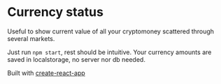 # Currency status

Useful to show current value of all your cryptomoney scattered through several markets.

Just run `npm start`, rest should be intuitive. Your currency amounts are saved in localstorage, no server nor db needed.

Built with [create-react-app](https://github.com/facebookincubator/create-react-app)
